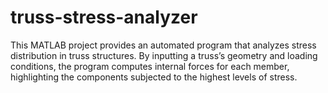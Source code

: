 # truss-stress-analyzer

This MATLAB project provides an automated program that analyzes stress distribution in truss structures. By inputting a truss’s geometry and loading conditions, the program computes internal forces for each member, highlighting the components subjected to the highest levels of stress.

